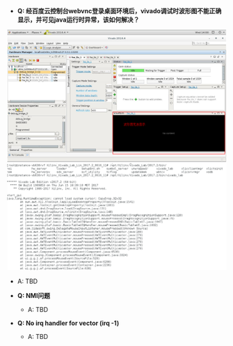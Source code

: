 * **Q: 经百度云控制台webvnc登录桌面环境后，vivado调试时波形图不能正确显示，并可见java运行时异常，该如何解决？**

![qa_vivado_waveform](./sdk/doc/img/qa_vivado_waveform.png)
![qa_vivado_java_exception](./sdk/doc/img/qa_vivado_java_exception.png)

  * A: TBD

* **Q: NMI问题**
  * A: TBD

* **Q: No irq handler for vector (irq -1)**
  * A: TBD